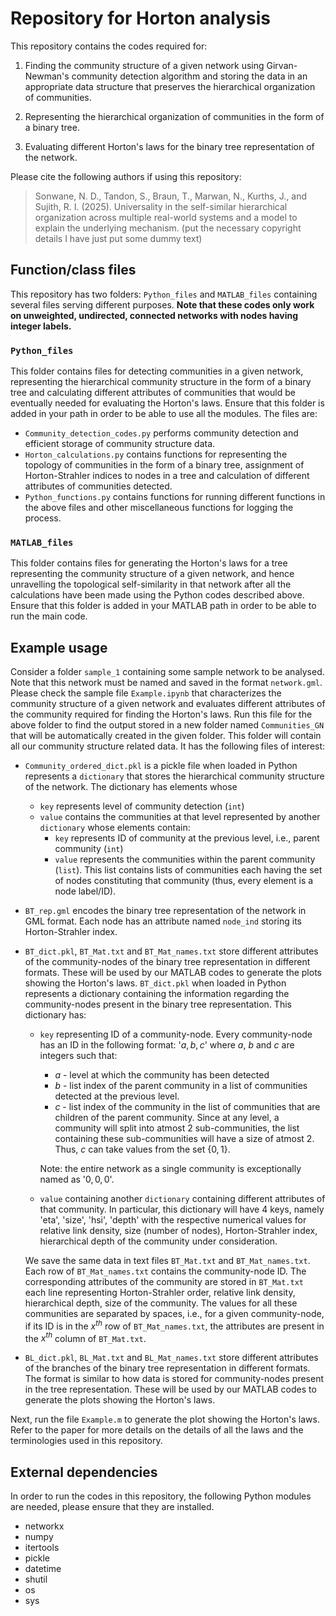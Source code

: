 # Repository for Horton analysis

This repository contains the codes required for:
1. Finding the community structure of a given network using Girvan-Newman's community detection algorithm and storing the data in an appropriate data structure that preserves the hierarchical organization of communities.

1. Representing the hierarchical organization of communities in the form of a binary tree.

1. Evaluating different Horton's laws for the binary tree representation of the network.

Please cite the following authors if using this repository:

>Sonwane, N. D., Tandon, S., Braun, T., Marwan, N., Kurths, J., and Sujith, R. I. (2025). Universality in the self-similar hierarchical organization across multiple real-world systems and a model to explain the underlying mechanism. (put the necessary copyright details I have just put some dummy text)

## Function/class files

This repository has two folders: `Python_files` and `MATLAB_files` containing several files serving different purposes. **Note that these codes only work on unweighted, undirected, connected networks with nodes having integer labels.**

### `Python_files`

This folder contains files for detecting communities in a given network, representing the hierarchical community structure in the form of a binary tree and calculating different attributes of communities that would be eventually needed for evaluating the Horton's laws. Ensure that this folder is added in your path in order to be able to use all the modules. The files are:

* `Community_detection_codes.py` performs community detection and efficient storage of community structure data. 
* `Horton_calculations.py` contains functions for representing the topology of communities in the form of a binary tree, assignment of Horton-Strahler indices to nodes in a tree and calculation of different attributes of communities detected.
* `Python_functions.py` contains functions for running different functions in the above files and other miscellaneous functions for logging the process.

### `MATLAB_files`

This folder contains files for generating the Horton's laws for a tree representing the community structure of a given network, and hence unravelling the topological self-similarity in that network after all the calculations have been made using the Python codes described above. Ensure that this folder is added in your MATLAB path in order to be able to run the main code.


## Example usage

Consider a folder `sample_1` containing some sample network to be analysed. Note that this network must be named and saved in the format `network.gml`. Please check the sample file `Example.ipynb` that characterizes the community structure of a given network and evaluates different attributes of the community required for finding the Horton's laws. Run this file for the above folder to find the output stored in a new folder named `Communities_GN` that will be automatically created in the given folder. This folder will contain all our community structure related data. It has the following files of interest:

* `Community_ordered_dict.pkl` is a pickle file when loaded in Python represents a `dictionary` that stores the hierarchical community structure of the network. The dictionary has elements whose
    * `key` represents level of community detection (`int`)
    * `value` contains the communities at that level represented by another `dictionary` whose elements contain:
        * `key` represents ID of community at the previous level, i.e., parent community (`int`)
        * `value` represents the communities within the parent community (`list`). This list contains lists of communities each having the set of nodes constituting that community (thus, every element is a node label/ID).
* `BT_rep.gml` encodes the binary tree representation of the network in GML format. Each node has an attribute named `node_ind` storing its Horton-Strahler index.
* `BT_dict.pkl`, `BT_Mat.txt` and `BT_Mat_names.txt` store different attributes of the community-nodes of the binary tree representation in different formats. These will be used by our MATLAB codes to generate the plots showing the Horton's laws. `BT_dict.pkl` when loaded in Python represents a dictionary containing the information regarding the community-nodes present in the binary tree representation. This dictionary has:
    * `key` representing ID of a community-node. Every community-node has an ID in the following format:
    '$a,b,c$' where $a$, $b$ and $c$ are integers such that:
        * $a$ - level at which the community has been detected
        * $b$ - list index of the parent community in a list of communities detected at the previous level.
        * $c$ - list index of the community in the list of communities that are children of the parent community. Since at any level, a community will split into atmost 2 sub-communities, the list containing these sub-communities will have a size of atmost 2. Thus, $c$ can take values from the set $\{0,1\}$.
    
        Note: the entire network as a single community is exceptionally named as '$0,0,0$'.
    * `value` containing another `dictionary` containing different attributes of that community. In particular, this dictionary will have 4 keys, namely 'eta', 'size', 'hsi', 'depth' with the respective numerical values for relative link density, size (number of nodes), Horton-Strahler index, hierarchical depth of the community under consideration.

    We save the same data in text files `BT_Mat.txt` and `BT_Mat_names.txt`. Each row of `BT_Mat_names.txt` contains the community-node ID. The corresponding attributes of the community are stored in `BT_Mat.txt` each line representing Horton-Strahler order, relative link density, hierarchical depth, size of the community. The values for all these communities are separated by spaces, i.e., for a given community-node, if its ID is in the $x^{th}$ row of `BT_Mat_names.txt`, the attributes are present in the $x^{th}$ column of `BT_Mat.txt`.
* `BL_dict.pkl`, `BL_Mat.txt` and `BL_Mat_names.txt` store different attributes of the branches of the binary tree representation in different formats. The format is similar to how data is stored for community-nodes present in the tree representation. These will be used by our MATLAB codes to generate the plots showing the Horton's laws.

Next, run the file `Example.m` to generate the plot showing the Horton's laws. Refer to the paper for more details on the details of all the laws and the terminologies used in this repository.

## External dependencies

In order to run the codes in this repository, the following Python modules are needed, please ensure that they are installed.
* networkx
* numpy
* itertools
* pickle
* datetime
* shutil
* os
* sys

